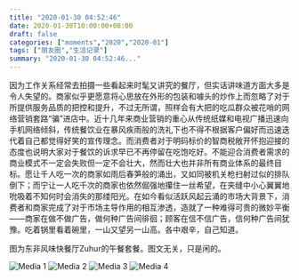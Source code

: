 ```yaml
---
title: "2020-01-30 04:52:46"
date: 2020-01-30T10:00:00+08:00
draft: false
categories: ["moments","2020","2020-01"]
tags: ["朋友圈","生活记录"]
summary: "2020-01-30 04:52:46..."
---
```


因为工作关系经常去拍摄一些看起来时髦又讲究的餐厅，但实话讲味道方面大多是令人失望的。商家似乎更愿意将心思放在外形的包装和噱头的炒作上而忽略了对于所提供服务品质的把控和提升，不过无所谓，照样会有大把的吃瓜群众被花哨的网络营销套路“骗”进店中。近十几年来商业营销的重心从传统纸媒和电视广播迅速向手机网络倾斜，传统餐饮业在暴风疾雨般的洗礼下也不得不根据客户偏好而迅速迭代着自己都觉得好笑的宣传理念。而消费者对于明码标价的智商税敞开怀抱迎接的态度也说明大家对于餐饮的诉求早已不再停留在吃饱吃好。不能迎合消费者需求的商业模式不一定会失败但一定不会壮大，然而壮大也并非所有商业体系的最终目标。愿让千人吃一次的商家如雨后春笋般的涌出，又如同被机关枪扫射过似的排队倒下；而宁让一人吃千次的商家也依然倔强地攥住一丝希望，在夹缝中小心翼翼地吮吸着不知何时会消失的那缕阳光。在如今看似活跃风起云涌的市场大背景下，消费者和商家完成了对于市场主导作用的相互渗透，造就了一种难得可贵的微妙平衡——商家在做不做广告，做何种广告间徘徊；顾客在信不信广告，信何种广告间犹豫。吃着锅里看着碗里，一山又望另一山高。各中艰辛，自己知道。

图为东非风味快餐厅Zuhur的午餐套餐。图文无关，只是闲的。

![Media 1](/Moments/photos/2020-01-30/202001300452460.jpg)
![Media 2](/Moments/photos/2020-01-30/202001300452461.jpg)
![Media 3](/Moments/photos/2020-01-30/202001300452462.jpg)
![Media 4](/Moments/photos/2020-01-30/202001300452463.jpg)

